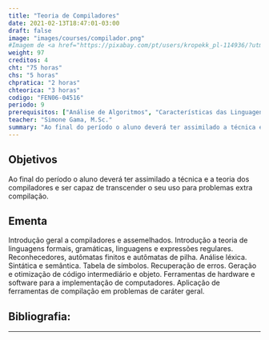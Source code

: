 ```yaml
---
title: "Teoria de Compiladores"
date: 2021-02-13T18:47:01-03:00
draft: false
image: "images/courses/compilador.png"
#Imagem de <a href="https://pixabay.com/pt/users/kropekk_pl-114936/?utm_source=link-attribution&amp;utm_medium=referral&amp;utm_campaign=image&amp;utm_content=1835332">kropekk_pl</a> por <a href="https://pixabay.com/pt/?utm_source=link-attribution&amp;utm_medium=referral&amp;utm_campaign=image&amp;utm_content=1835332">Pixabay</a>
weight: 97
creditos: 4
cht: "75 horas"
chs: "5 horas"
chpratica: "2 horas"
chteorica: "3 horas"
codigo: "FEN06-04516"
periodo: 9
prerequisitos: ["Análise de Algoritmos", "Características das Linguagens de Programação I"]
teacher: "Simone Gama, M.Sc."
summary: "Ao final do período o aluno deverá ter assimilado a técnica e a teoria dos compiladores e ser capaz de transcender o seu uso para problemas extra compilação."
---
```

## Objetivos
Ao final do período o aluno deverá ter assimilado a técnica e a teoria dos compiladores e ser capaz de transcender o seu uso para problemas extra compilação.

## Ementa
Introdução geral a compiladores e assemelhados. Introdução a teoria de linguagens formais, gramáticas, linguagens e expressões regulares. Reconhecedores, autômatas finitos e autômatas de pilha. Análise léxica. Sintática e semântica. Tabela de símbolos. Recuperação de erros. Geração e otimização de código intermediário e objeto. Ferramentas de hardware e software para a implementação de computadores. Aplicação de ferramentas de compilação em problemas de caráter geral.

## Bibliografia:

---
